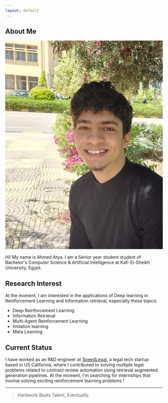 ```yaml
---
layout: default
---
```


## About Me

<img class="profile-picture" src="personal picture.jpg">

Hi! My name is Ahmed Atya. I am a Senior year student student of Bachelor's Computer Science & Artificial Intelligence at Kafr El-Sheikh University, Egypt. 

## Research Interest

At the moment, I am interested in the applications of Deep learning in Reinforcement Learning and Information retrieval, especially these topics: 
- Deep Reinforcement Learning
- Information Retrieval
- Multi-Agent Reinforcement Learning
- Imitation learning 
- Meta Learning

## Current Status

I have worked as an R&D engineer at [SpeedLegal](https://speedlegal.io/), a legal tech startup based in US California, where I contributed to solving multiple legal problems related to contract review automation using retrieval augmented generation pipelines. At the moment, I'm searching for internships that involve solving exciting reinforcement learning problems ! 

---

> Hardwork Beats Talent, Eventually.
